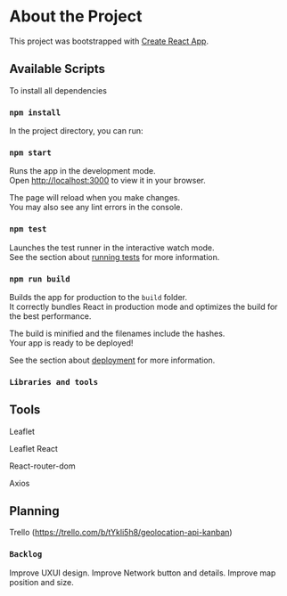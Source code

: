 # About the Project

This project was bootstrapped with [Create React App](https://github.com/facebook/create-react-app).

## Available Scripts

To install all dependencies

### `npm install` 

In the project directory, you can run:

### `npm start`

Runs the app in the development mode.\
Open [http://localhost:3000](http://localhost:3000) to view it in your browser.

The page will reload when you make changes.\
You may also see any lint errors in the console.

### `npm test`

Launches the test runner in the interactive watch mode.\
See the section about [running tests](https://facebook.github.io/create-react-app/docs/running-tests) for more information.

### `npm run build`

Builds the app for production to the `build` folder.\
It correctly bundles React in production mode and optimizes the build for the best performance.

The build is minified and the filenames include the hashes.\
Your app is ready to be deployed!

See the section about [deployment](https://facebook.github.io/create-react-app/docs/deployment) for more information.

###  `Libraries and tools`
 
## Tools
<p>Leaflet</p>
<p>Leaflet React</p>
<p>React-router-dom</p>
<p>Axios</p>

## Planning

Trello
(https://trello.com/b/tYkli5h8/geolocation-api-kanban)


### `Backlog`

Improve UXUI design.
Improve Network button and details.
Improve map position and size.

